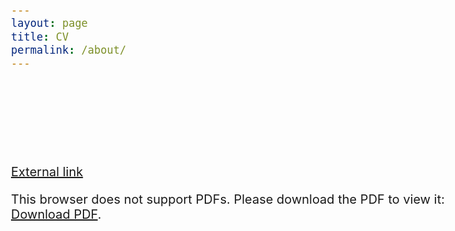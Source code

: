 ```yaml
---
layout: page
title: CV
permalink: /about/
---
```

<style type="text/css">
body{ /* Normal  */
      font-size: 20px;
}
h1 { /* Header 1 */
  font-size: 35px;
  color: Black;
}
</style>
[External link](https://sanghoosu.github.io//assets/SangHoLee-CV.pdf)
<object data="https://sanghoosu.github.io//assets/SangHoLee-CV.pdf" type="application/pdf" width="800px" height="800px">
    <embed src="https://sanghoosu.github.io//assets/SangHoLee-CV.pdf">
        <p>This browser does not support PDFs. Please download the PDF to view it: <a href="https://sanghoosu.github.io//assets/SangHoLee-CV">Download PDF</a>.</p>
    </embed>
</object>
